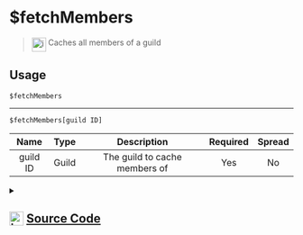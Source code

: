 # $fetchMembers
> <img align="top" src="https://upload.wikimedia.org/wikipedia/commons/thumb/e/e4/Infobox_info_icon.svg/160px-Infobox_info_icon.svg.png?20150409153300" alt="image" width="25" height="auto"> Caches all members of a guild
## Usage
```
$fetchMembers
```
---
```
$fetchMembers[guild ID]
```
| Name | Type | Description | Required | Spread
| :---: | :---: | :---: | :---: | :---: |
guild ID | Guild | The guild to cache members of | Yes | No
<details>
<summary>
    
## <img align="top" src="https://cdn4.iconfinder.com/data/icons/iconsimple-logotypes/512/github-512.png" alt="image" width="25" height="auto">  [Source Code](https://github.com/tryforge/ForgeScript-V2/blob/main/src/native/fetchMembers.ts)
    
</summary>
    
```ts
import { ArgType, NativeFunction, Return } from "../structures"

export default new NativeFunction({
    name: "$fetchMembers",
    version: "1.0.0",
    description: "Caches all members of a guild",
    unwrap: true,
    brackets: false,
    args: [
        {
            name: "guild ID",
            description: "The guild to cache members of",
            rest: false,
            required: true,
            type: ArgType.Guild
        }
    ],
    async execute(ctx, [ guild ]) {
        guild ??= ctx.guild!
        await guild?.members.fetch()
        return Return.success()
    },
})
```
    
</details>